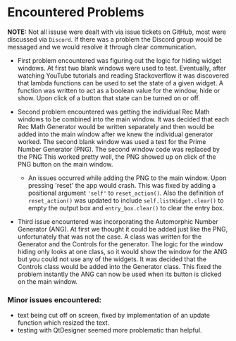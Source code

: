 # Encountered Problems

**NOTE:** Not all issuse were dealt with via issue tickets on GitHub, most were discussed via ```Discord```.
If there was a problem the Discord group would be messaged and we would resolve it through clear communication.  

* First problem encountered was figuring out the logic for hiding widget windows. At first two blank windows were used to test.
Eventually, after watching YouTube tutorials and reading Stackoverflow it was discovered that lambda functions can be used to set the state of a given widget.
A function was written to act as a boolean value for the window, hide or show. Upon click of a button that state can be turned on or off.


* Second problem encountered was getting the individual Rec Math windows to be combined into the main window.
It was decided that each Rec Math Generator would be written separately and then would be added into the main window after we knew the individual generator worked.
The second blank window was used a test for the Prime Number Generator (PNG). The second window code was replaced by the PNG
This worked pretty well, the PNG showed up on click of the PNG button on the main window.

  * An issues occurred while adding the PNG to the main window. Upon pressing 'reset' the app would crash.
  This was fixed by adding a positional argument ```'self'``` to ```reset_action()```. Also the definition of
  ``reset_action()`` was updated to include ``self.listWidget.clear()`` to empty the output box and 
  ```entry_box.clear()``` to clear the entry box.


* Third issue encountered was incorporating the Automorphic Number Generator (ANG). At first we thought it could be added just like the PNG, unfortunately that was not the case.
A class was written for the Generator and the Controls for the generator. The logic for the window hiding only looks at one class, so
it would show the window for the ANG but you could not use any of the widgets. It was decided that the Controls class would be added into the Generator class.
This fixed the problem instantly the ANG can now be used when its button is clicked on the main window.


### Minor issues encountered:
* text being cut off on screen, fixed by implementation of an update function which resized the text.
* testing with QtDesigner seemed more problematic than helpful.